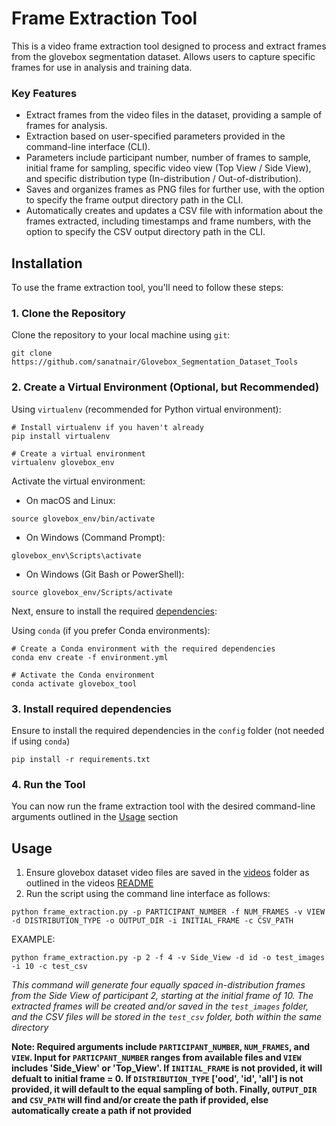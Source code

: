 # Frame Extraction Tool

This is a video frame extraction tool designed to process and extract frames from the glovebox segmentation dataset. Allows users to capture specific frames for use in analysis and training data.

### Key Features

- Extract frames from the video files in the dataset, providing a sample of frames for analysis.
- Extraction based on user-specified parameters provided in the command-line interface (CLI).
- Parameters include participant number, number of frames to sample, initial frame for sampling, specific video view (Top View / Side View), and specific distribution type (In-distribution / Out-of-distribution).
- Saves and organizes frames as PNG files for further use, with the option to specify the frame output directory path in the CLI.
- Automatically creates and updates a CSV file with information about the frames extracted, including timestamps and frame numbers, with the option to specify the CSV output directory path in the CLI.

## Installation

To use the frame extraction tool, you'll need to follow these steps:

### 1. Clone the Repository

Clone the repository to your local machine using `git`:

```
git clone https://github.com/sanatnair/Glovebox_Segmentation_Dataset_Tools
```

### 2. Create a Virtual Environment (Optional, but Recommended)

Using `virtualenv` (recommended for Python virtual environment):

```
# Install virtualenv if you haven't already
pip install virtualenv

# Create a virtual environment
virtualenv glovebox_env
```

Activate the virtual environment:

- On macOS and Linux:

```
source glovebox_env/bin/activate
```

- On Windows (Command Prompt):

```
glovebox_env\Scripts\activate
```

- On Windows (Git Bash or PowerShell):

```
source glovebox_env/Scripts/activate
```

Next, ensure to install the required [dependencies](#3-install-required-dependencies):

Using `conda` (if you prefer Conda environments):

```
# Create a Conda environment with the required dependencies
conda env create -f environment.yml

# Activate the Conda environment
conda activate glovebox_tool
```

### 3. Install required dependencies

Ensure to install the required dependencies in the `config` folder (not needed if using `conda`)

```
pip install -r requirements.txt
```

### 4. Run the Tool

You can now run the frame extraction tool with the desired command-line arguments outlined in the [Usage](#usage) section

## Usage

1. Ensure glovebox dataset video files are saved in the [videos](/videos) folder as outlined in the videos [README](/videos/README.md)
2. Run the script using the command line interface as follows:

```
python frame_extraction.py -p PARTICIPANT_NUMBER -f NUM_FRAMES -v VIEW -d DISTRIBUTION_TYPE -o OUTPUT_DIR -i INITIAL_FRAME -c CSV_PATH
```

EXAMPLE:

```
python frame_extraction.py -p 2 -f 4 -v Side_View -d id -o test_images -i 10 -c test_csv
```

_This command will generate four equally spaced in-distribution frames from the Side View of participant 2, starting at the initial frame of 10. The extracted frames will be created and/or saved in the `test_images` folder, and the CSV files will be stored in the `test_csv` folder, both within the same directory_

**Note: Required arguments include `PARTICIPANT_NUMBER`, `NUM_FRAMES`, and `VIEW`. Input for `PARTICPANT_NUMBER` ranges from available files and `VIEW` includes 'Side_View' or 'Top_View'. If `INITIAL_FRAME` is not provided, it will defualt to initial frame = 0. If `DISTRIBUTION_TYPE` ['ood', 'id', 'all'] is not provided, it will default to the equal sampling of both. Finally, `OUTPUT_DIR` and `CSV_PATH` will find and/or create the path if provided, else automatically create a path if not provided**
